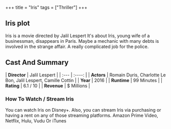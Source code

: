 +++
title = "Iris"
tags = ["Thriller"]
+++
## Iris plot
Iris is a movie directed by Jalil Lespert It's about Iris, young wife of a businessman, disappears in Paris. Maybe a mechanic with many debts is involved in the strange affair. A really complicated job for the police.
## Cast And Summary
| **Director**      | Jalil Lespert |
    | :---        |    :----:   |
    |  **Actors** | Romain Duris, Charlotte Le Bon, Jalil Lespert, Camille Cottin |
    | **Year**   | 2016    |
    |  **Runtime** | 99 Minutes |
    |  **Rating** | 6.1 / 10 | 
    |  **Revenue** | $ Millions |
### How To Watch / Stream Iris
You can watch Iris on Disney+.
Also, you can stream Iris via purchasing or having a rent on any of those streaming platforms.
Amazon Prime Video, Netflix, Hulu, Vudu Or iTunes